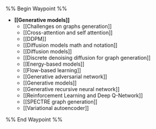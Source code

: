%% Begin Waypoint %%
- **[[Generative models]]**
	- [[Challenges on graphs generation]]
	- [[Cross-attention and self attention]]
	- [[DDPM]]
	- [[Diffusion models math and notation]]
	- [[Diffusion models]]
	- [[Discrete denoising diffusion for graph generation]]
	- [[Energy-based models]]
	- [[Flow-based learning]]
	- [[Generative adversarial network]]
	- [[Generative models]]
	- [[Generative recursive neural network]]
	- [[Reinforcement Learning and Deep Q-Network]]
	- [[SPECTRE graph generation]]
	- [[Variational autoencoder]]

%% End Waypoint %%